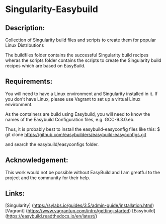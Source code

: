 # Singularity-Easybuild
Description:
-----------
Collection of Singularity build files and scripts to create them for popular Linux Distributions

The buildfiles folder contains the successful Singularity build recipes wheras the scripts folder contains the scripts to create the Singularity build recipes which are based on EasyBuild.

Requirements:
------------
You will need to have a Linux environment and Singularity installed in it. 
If you don't have Linux, please use Vagrant to set up a virtual Linux environment.

As the containers are build using Easybuild, you will need to know the names of the Easybuild Configuration files, e.g. GCC-9.3.0.eb.

Thus, it is probably best to install the easybuild-easyconfig files like this:
$ git clone https://github.com/easybuilders/easybuild-easyconfigs.git

and search the easybuild/easyconfigs folder.

Acknowledgement:
--------------
This work would not be possible without EasyBuild and I am greatful to the project and the community for their help.

Links:
-----
[Singularity] (https://sylabs.io/guides/3.5/admin-guide/installation.html)
[Vagrant] (https://www.vagrantup.com/intro/getting-started)
[Easybuild] (https://easybuild.readthedocs.io/en/latest/)

